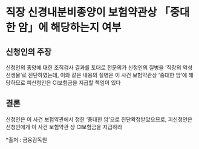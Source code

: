 # 직장 신경내분비종양이 보험약관상 「중대한 암」에 해당하는지 여부

## 신청인의 주장

신청인의 종양에 대한 조직검사 결과를 토대로 전문의가 신청인의 질병을 ’직장의 악성신생물‘로 진단하였는데, 이와 같은 내용의 질병은 이 사건 보험약관상 ’중대한 암‘에 해당하므로 피신청인은 CI보험금을 지급할 책임이 있다

## 결론 

신청인은 이 사건 보험약관에서 정한 ‘중대한 암’으로 진단확정받았으므로, 피신청인은 신청인에게 이 사건 보험약관 상 CI보험금을 지급하라


*출처 : 금융감독원

